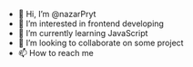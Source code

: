 - 👋 Hi, I’m @nazarPryt
- 👀 I’m interested in frontend developing
- 🌱 I’m currently learning JavaScript
- 💞️ I’m looking to collaborate on some project
- 📫 How to reach me

<!---
nazarPryt/nazarPryt is a ✨ special ✨ repository because its `README.md` (this file) appears on your GitHub profile.
You can click the Preview link to take a look at your changes.
--->
